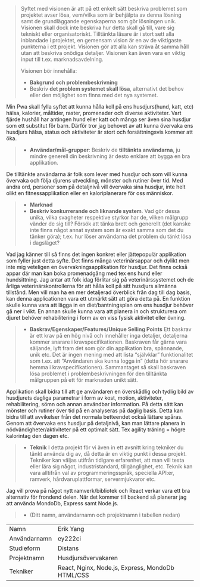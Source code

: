 >Syftet med visionen är att på ett enkelt sätt beskriva problemet som projektet avser lösa, vem/vilka som är behjälpta av denna lösning samt de grundläggande egenskaperna som gör lösningen unik. Visionen skall dock inte beskriva hur detta skall gå till, vare sig tekniskt eller organisatoriskt. Tilltänkta läsare är i stort sett alla inblandade i projektet, en gemensam vision är en av de viktigaste punkterna i ett projekt. Visionen gör att alla kan sträva åt samma håll utan att beskriva onödiga detaljer. Visionen kan även vara en viktig input till t.ex. marknadsavdelning.
>
>Visionen bör innehålla:
>
>* **Bakgrund och problembeskrivning**
>* Beskriv **det problem systemet skall lösa**, alternativt det behov eller den möjlighet som finns med det nya systemet.

Min Pwa skall fylla syftet att kunna hålla koll på ens husdjurs(hund, katt, etc) hälsa, kalorier, måltider, raster, promenader och diverse aktiviteter. Vart fjärde hushåll har antingen hund eller katt och många ser även sina husdjur som ett substitut för barn. Därför tror jag behovet av att kunna övervaka ens husdjurs hälsa, status och aktiviteter är stort och forsättningsvis kommer att öka. 

>* **Användar/mål-grupper**: Beskriv de **tilltänkta användarna**, ju mindre generell din beskrivning är desto enklare att bygga en bra applikation.

De tilltänkte användarna är folk som lever med husdjur och som vill kunna övervaka och följa djurens utveckling, mönster och rutiner över tid.
Med andra ord, personer som på detaljnivå vill övervaka sina husdjur, inte helt olikt en fitnessapplikation eller en kaloriplanerare för oss människor. 

>* **Marknad**
>* **Beskriv konkurrerande och liknande system**. Vad gör dessa unika, vilka svagheter respektive styrkor har de, vilken målgrupp vänder de sig till? Försök att tänka brett och generellt (det kanske inte finns något annat system som är exakt samma som det du tänker göra); t.ex. hur löser användarna det problem du tänkt lösa i dagsläget?

Vad jag känner till så finns det ingen konkret eller jättepopulär applikation som fyller just detta syfte. Det finns många veterinärsappar och dylikt men inte mig veteligen en övervakningsapplikation för husdjur. Det finns också appar där man kan boka promenadgång med tex ens hund eller hundsittning. Jag antar att folk idag förlitar sig på veterinärssystemet och de årliga veterinärskontrollerna för att hålla koll på sitt husdjurs allmänna tillstånd. Men vill man ha en mer detaljerad överblick från dag till dag basis, kan denna applicationen vara ett utmärkt sätt att göra detta på. En funktion skulle kunna vara att lägga in en diet/bantningsplan om ens husdjur behöver gå ner i vikt. En annan skulle kunna vara att planera in och strukturera om djuret behöver rehabilitering i form av en viss fysisk aktivitet eller övning.

>* **Baskrav/Egenskaper/Features/Unique Selling Points**
Ett baskrav är ett krav på en hög nivå och innehåller inga detaljer, detaljerna kommer snarare i kravspecifikationen. Baskraven får gärna vara säljande, lyft fram det som gör din applikation bra, spännande, unik etc. Det är ingen mening med att lista “självklar” funktionalitet som t.ex. att “Användaren ska kunna logga in” (detta hör snarare hemma i kravspecifikationen). Sammantaget så skall baskraven lösa problemet i problembeskrivningen för den tilltänkta målgruppen på ett för marknaden unikt sätt.

Applikation skall bidra till att ge användaren en överskådlig och tydlig bild av husdjurets dagliga parametrar i form av kost, motion, aktiviteter, rehabilitering, sömn och annan användbar information. På detta sätt kan mönster och rutiner över tid på en analyseras på daglig basis. Detta kan bidra till att avvikelser från det normala betteendet också lättare spåras. Genom att övervaka ens husdjur på detaljnivå, kan man lättare planera in nödvändigheter/aktiviteter på ett optimalt sätt. Tex agility träning = högre kalorintag den dagen etc. 

>* **Teknik**
I detta projekt för vi även in ett avsnitt kring tekniker du tänkt använda dig av, då detta är en viktig punkt i dessa projekt. Tekniker kan väljas utifrån tidigare erfarenhet, att man vill testa eller lära sig något, industristandard, tillgänglighet, etc. Teknik kan vara alltifrån val av programmeringsspråk, speciella API:er, ramverk, hårdvaruplattformar, servermjukvaror etc.

Jag vill prova på något nytt ramverk/bibliotek och React verkar vara ett bra alternativ för frondend delen. När det kommer till backend så planerar jag att använda MondoDb, Express samt Node.js.

>* (Ditt namn, användarnamn och projektnamn i tabellen nedan)



|              |                                          |
|--------------|------------------------------------------|
| Namn         | Erik Yang                                 |
| Användarnamn | ey222ci                                  |
| Studieform   | Distans                     |
| Projektnamn  | Husdjursövervakaren                            |
| Tekniker     | React, Nginx, Node.js, Express, MondoDb HTML/CSS |
